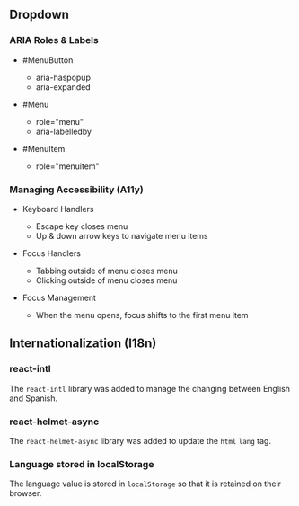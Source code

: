 ## Dropdown

### ARIA Roles & Labels

- #MenuButton

  - aria-haspopup
  - aria-expanded

- #Menu

  - role="menu"
  - aria-labelledby

- #MenuItem
  - role="menuitem"

### Managing Accessibility (A11y)

- Keyboard Handlers

  - Escape key closes menu
  - Up & down arrow keys to navigate menu items

- Focus Handlers

  - Tabbing outside of menu closes menu
  - Clicking outside of menu closes menu

- Focus Management
  - When the menu opens, focus shifts to the first menu item

## Internationalization (I18n)

### react-intl

The `react-intl` library was added to manage the changing between English and Spanish.

### react-helmet-async

The `react-helmet-async` library was added to update the `html` `lang` tag.

### Language stored in localStorage

The language value is stored in `localStorage` so that it is retained on their browser.
